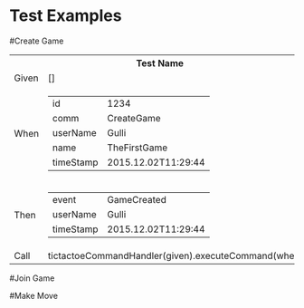 Test Examples
=============
#Create Game
<TABLE>
  <TR>
    <TH colspan="2">
      Test Name
    </TH>
  </TR>
  <TR>
    <TD>Given</TD>
    <TD>
      []
    </TD>
  </TR>
  <TR>
    <TD>When</TD>
    <TD>
    <Table>
      <TR>
        <TD>id</TD>
        <TD>1234</TD>
      </TR>
      <TR>
        <TD>comm</TD>
        <TD>CreateGame</TD>
      </TR>
      <TR>
        <TD>userName</TD>
        <TD>Gulli</TD>
      </TR>
      <TR>
        <TD>name</TD>
        <TD>TheFirstGame</TD>
      </TR>
      <TR>
        <TD>timeStamp</TD>
        <TD>2015.12.02T11:29:44</TD>
      </TR>
    </Table>
    </TD>
  </TR>
  <TR>
    <TD>Then</TD>
    <TD>
    <Table>
      <TR>
        <TD>event</TD>
        <TD>GameCreated</TD>
      </TR>
      <TR>
        <TD>userName</TD>
        <TD>Gulli</TD>
      </TR>
      <TR>
        <TD>timeStamp</TD>
        <TD>2015.12.02T11:29:44</TD>
      </TR>
    </Table>
    </TD>
  </TR>
  <TR>
    <TD>
      Call
    </TD>
    <TD>
      tictactoeCommandHandler(given).executeCommand(when);
    </TD>
  </TR>
</TABLE>



#Join Game

#Make Move
